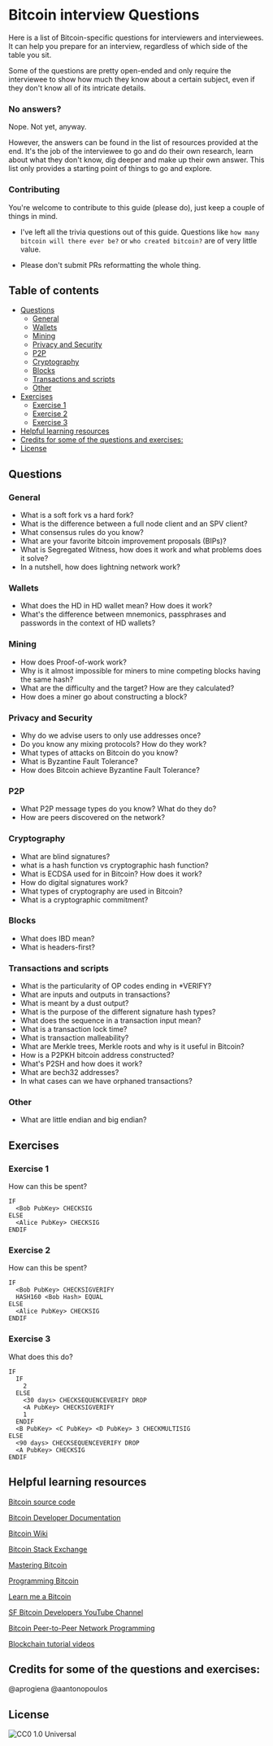 

# Bitcoin interview Questions

Here is a list of Bitcoin-specific questions for interviewers and interviewees. It can help you prepare for an interview, regardless of which side of the table you sit.

Some of the questions are pretty open-ended and only require the interviewee to show how much they know about a certain subject, even if they don't know all of its intricate details.



### No answers?

Nope. Not yet, anyway. 

However, the answers can be found in the list of resources provided at the end. It's the job of the interviewee to go and do their own research, learn about what they don't know, dig deeper and make up their own answer. This list only provides a starting point of things to go and explore.



### Contributing

You're welcome to contribute to this guide (please do), just keep a couple of things in mind.

- I've left all the trivia questions out of this guide.
  Questions like `how many bitcoin will there ever be?` or `who created bitcoin?` are of very little value.

- Please don't submit PRs reformatting the whole thing. 

  
## Table of contents

- [Questions](#questions)
    - [General](#general)
    - [Wallets](#wallets)
    - [Mining](#mining)
    - [Privacy and Security](#privacy-and-security)
    - [P2P](#p2p)
    - [Cryptography](#cryptography)
    - [Blocks](#blocks)
    - [Transactions and scripts](#transactions-and-scripts)
    - [Other](#other)
- [Exercises](#exercises)
    - [Exercise 1](#exercise-1)
    - [Exercise 2](#exercise-2)
    - [Exercise 3](#exercise-3)
- [Helpful learning resources](#helpful-learning-resources)
- [Credits for some of the questions and exercises:](#credits-for-some-of-the-questions-and-exercises)
- [License](#license)




## Questions



### General

- What is a soft fork vs a hard fork?
- What is the difference between a full node client and an SPV client?
- What consensus rules do you know?
- What are your favorite bitcoin improvement proposals (BIPs)?
- What is Segregated Witness, how does it work and what problems does it solve?
- In a nutshell, how does lightning network work?



### Wallets

- What does the HD in HD wallet mean? How does it work?
- What's the difference between mnemonics, passphrases and passwords in the context of HD wallets?



### Mining

- How does Proof-of-work work?
- Why is it almost impossible for miners to mine competing blocks having the same hash?
- What are the difficulty and the target? How are they calculated?
- How does a miner go about constructing a block?



### Privacy and Security

- Why do we advise users to only use addresses once?
- Do you know any mixing protocols? How do they work?
- What types of attacks on Bitcoin do you know?
- What is Byzantine Fault Tolerance?
- How does Bitcoin achieve Byzantine Fault Tolerance?



### P2P

- What P2P message types do you know? What do they do?
- How are peers discovered on the network?



### Cryptography

- What are blind signatures?
- what is a hash function vs cryptographic hash function?
- What is ECDSA used for in Bitcoin? How does it work?
- How do digital signatures work?
- What types of cryptography are used in Bitcoin?
- What is a cryptographic commitment?



### Blocks

- What does IBD mean?
- What is headers-first?



### Transactions and scripts

- What is the particularity of OP codes ending in *VERIFY?
- What are inputs and outputs in transactions?
- What is meant by a dust output?
- What is the purpose of the different signature hash types?
- What does the sequence in a transaction input mean?
- What is a transaction lock time?
- What is transaction malleability?
- What are Merkle trees, Merkle roots and why is it useful in Bitcoin?
- How is a P2PKH bitcoin address constructed?
- What's P2SH and how does it work?
- What are bech32 addresses? 
- In what cases can we have orphaned transactions?



### Other

- What are little endian and big endian?





## Exercises



### Exercise 1

How can this be spent?
```
IF
  <Bob PubKey> CHECKSIG
ELSE
  <Alice PubKey> CHECKSIG
ENDIF
```


### Exercise 2

How can this be spent?
```
IF
  <Bob PubKey> CHECKSIGVERIFY 
  HASH160 <Bob Hash> EQUAL
ELSE
  <Alice PubKey> CHECKSIG
ENDIF
```



### Exercise 3

What does this do?

```
IF
  IF
    2
  ELSE
    <30 days> CHECKSEQUENCEVERIFY DROP
    <A PubKey> CHECKSIGVERIFY
	1 
  ENDIF
  <B PubKey> <C PubKey> <D PubKey> 3 CHECKMULTISIG
ELSE
  <90 days> CHECKSEQUENCEVERIFY DROP
  <A PubKey> CHECKSIG
ENDIF
```



## Helpful learning resources

[Bitcoin source code](https://github.com/bitcoin)

[Bitcoin Developer Documentation](https://bitcoin.org/en/developer-documentation)

[Bitcoin Wiki](https://en.bitcoin.it/wiki)

[Bitcoin Stack Exchange](https://bitcoin.stackexchange.com)

[Mastering Bitcoin](https://github.com/bitcoinbook/bitcoinbook)

[Programming Bitcoin](https://github.com/jimmysong/programmingbitcoin)

[Learn me a Bitcoin](https://learnmeabitcoin.com/)

[SF Bitcoin Developers YouTube Channel](https://www.youtube.com/channel/UCREs0ConyCR2sEFf-DrLRMw)

[Bitcoin Peer-to-Peer Network Programming](https://www.youtube.com/playlist?list=PLQ56Yiu6lEayrOrjxefwkxKakZgMNIzL0)

[Blockchain tutorial videos](https://www.youtube.com/playlist?list=PLmL13yqb6OxdEgSoua2WuqHKBuIqvll0x)



## Credits for some of the questions and exercises:

@aprogiena
@aantonopoulos



## License

![CC0 1.0 Universal](https://mirrors.creativecommons.org/presskit/buttons/88x31/svg/cc-zero.svg "CC0 1.0 Universal (CC0 1.0)")